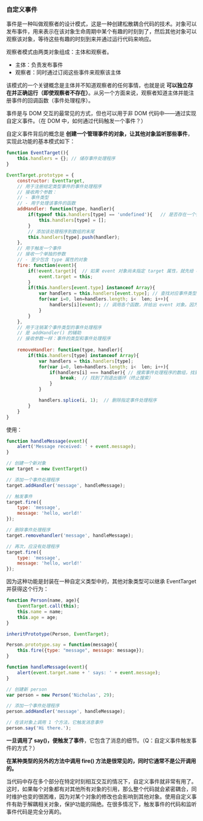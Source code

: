 ### 自定义事件
事件是一种叫做观察者的设计模式，这是一种创建松散耦合代码的技术。对象可以发布事件，用来表示在该对象生命周期中某个有趣的时刻到了，然后其他对象可以观察该对象，等待这些有趣的时刻到来并通过运行代码来响应。

观察者模式由两类对象组成：主体和观察者。
- 主体：负责发布事件
- 观察者：同时通过订阅这些事件来观察该主体

该模式的一个关键概念是主体并不知道观察者的任何事情，也就是说 **可以独立存在并正确运行（即使观察者不存在）**。从另一个方面来说，观察者知道主体并能注册事件的回调函数（事件处理程序）。

事件是与 DOM 交互的最常见的方式，但也可以用于非 DOM 代码中——通过实现自定义事件。（在 DOM 中，如何通过代码触发一个事件？）

自定义事件背后的概念是 **创建一个管理事件的对象，让其他对象监听那些事件**，实现此功能的基本模式如下：

```javascript
function EventTarget(){
    this.handlers = {}; // 储存事件处理程序
}

EventTarget.prototype = {
    constructor: EventTarget,
    // 用于注册给定类型事件的事件处理程序
    // 接收两个参数：
    // - 事件类型
    // - 用于处理该事件的函数
    addHandler: function(type, handler){
        if(typeof this.handlers[type] == 'undefined'){   // 是否存在一个针对该事件类型的数组，没有则创建一个新的
            this.handlers[type] = [];
        }
        // 添加该处理程序到数组的末尾
        this.handlers[type].push(handler);
    },
    // 用于触发一个事件
    // 接收一个单独的参数
    // - 至少包含 type 属性的对象
    fire: function(event){
        if(!event.target){  // 如果 event 对象尚未指定 target 属性，就先给 event 对象，设置一个 target 属性
            event.target = this;
        }
        if(this.handlers[event.type] instanceof Array){
            var handlers = this.handlers[event.type]; // 查找对应事件类型的一组处理程序
            for(var i=0, len=handlers.length; i<  len; i++){
                handlers[i](event); // 调用各个函数，并给出 event 对象。因为这些都是自定义事件，所以 event 对象上还需要额外信息可以自己决定
            }
        }
    },
    // 用于注销某个事件类型的事件处理程序
    // 是 addHandler() 的辅助
    // 接收参数一样：事件的类型和事件处理程序
    
    removeHandler: function(type, handler){
        if(this.handlers[type] instanceof Array){
            var handlers = this.handlers[type];
            for(var i=0, len=handlers.length; i<  len; i++){
                if(handlers[i] === handler){ // 搜索事件处理程序的数组，找到要删除的处理程序的位置
                    break;  // 找到了则退出循环（终止搜索）
                }
            }

            handlers.splice(i, 1);  // 删除指定事件处理程序
        }
    }
}

```

使用：
```javascript
function handleMessage(event){
    alert('Message received: ' + event.message);
}

// 创建一个新对象
var target = new EventTarget()

// 添加一个事件处理程序
target.addHandler('message', handleMessage);

// 触发事件
target.fire({
    type: 'message',
    message: 'hello, world!'
});

// 删除事件处理程序
target.removehandler('message', handleMessage);

// 再次，应没有处理程序
target.fire({
    type: 'message',
    message: 'hello, world!'
});
```

因为这种功能是封装在一种自定义类型中的，其他对象类型可以继承 EventTarget 并获得这个行为：

```javascript
function Person(name, age){
    EventTarget.call(this);
    this.name = name;
    this.age = age;
}

inheritPrototype(Person, EventTarget);

Person.prototype.say = function(message){
    this.fire({type: "message", message: message});
}

function handleMessage(event){
    alert(event.target.name + ' says: ' + event.message);
}

// 创建新 person
var person = new Person('Nicholas', 29);

// 添加一个事件处理程序
person.addHandler('message', handleMessage);

// 在该对象上调用 1 个方法，它触发消息事件
person.say('Hi there.');
```

**一旦调用了 say()，便触发了事件**，它包含了消息的细节。（Q：自定义事件触发事件的方式？）

**在某种类型的另外的方法中调用 fire() 方法是很常见的，同时它通常不是公开调用的。**

当代码中存在多个部分在特定时刻相互交互的情况下，自定义事件就非常有用了。这时，如果每个对象都有对其他所有对象的引用，那么整个代码就会紧密耦合，同时维护也变的很困难，因为对某个对象的修改也会影响到其他对象。使用自定义事件有助于解耦相关对象，保护功能的隔绝。在很多情况下，触发事件的代码和监听事件代码是完全分离的。